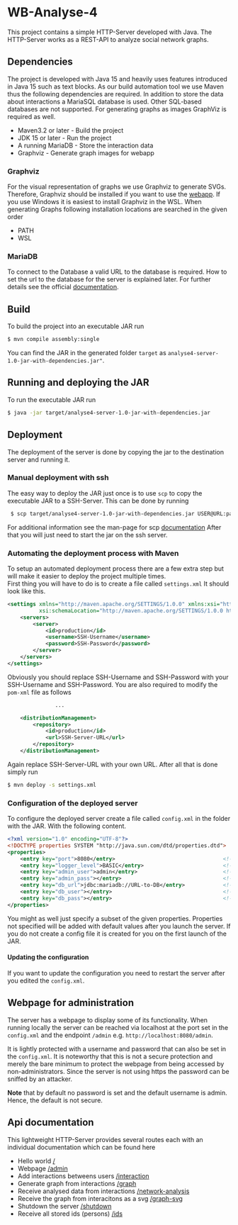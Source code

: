 # WB-Analyse-4
This project contains a simple HTTP-Server developed with Java.
The HTTP-Server works as a REST-API to analyze social network graphs.

## Dependencies
The project is developed with Java 15 and heavily uses features introduced in Java 15 such as text blocks.
As our build automation tool we use Maven thus the following dependencies are required.
In addition to store the data about interactions a MariaSQL database is used. Other SQL-based databases are not supported. For generating graphs as images GraphViz is required as well.
  * Maven3.2 or later - Build the project
  * JDK 15 or later - Run the project
  * A running MariaDB - Store the interaction data
  * Graphviz - Generate graph images for webapp

### Graphviz
For the visual representation of graphs we use Graphviz to generate SVGs. Therefore, Graphviz should
be installed if you want to use the [webapp](doc/admin.md). If you use Windows it is easiest to install Graphviz in the WSL. When generating Graphs following installation locations are searched in the given order 
  * PATH
  * WSL

### MariaDB
To connect to the Database a valid URL to the database is required. How to set the url to the database for the server is explained later.
For further details see the official [documentation](https://mariadb.com/kb/en/about-mariadb-connector-j/).

## Build
To build the project into an executable JAR run
  ```sh
  $ mvn compile assembly:single
  ```
You can find the JAR in the generated folder `target` as `analyse4-server-1.0-jar-with-dependencies.jar"`.

## Running and deploying the JAR
To run the executable JAR run
  ```sh
  $ java -jar target/analyse4-server-1.0-jar-with-dependencies.jar
  ```
## Deployment
The deployment of the server is done by copying the jar to the destination server and running it.
### Manual deployment with ssh
The easy way to deploy the JAR just once is to use `scp` to copy the executable JAR to a SSH-Server.
This can be done by running
```sh
 $ scp target/analyse4-server-1.0-jar-with-dependencies.jar USER@URL:path/to/your/project 
```
For additional information see the man-page for scp [documentation](https://man7.org/linux/man-pages/man1/scp.1.html)
After that you will just need to start the jar on the ssh server.

### Automating the deployment process with Maven
To setup an automated deployment process there are a few extra step but will make it easier to deploy
the project multiple times.  
First thing you will have to do is to create a file called `settings.xml` It should look like this.
```xml
<settings xmlns="http://maven.apache.org/SETTINGS/1.0.0" xmlns:xsi="http://www.w3.org/2001/XMLSchema-instance"
          xsi:schemaLocation="http://maven.apache.org/SETTINGS/1.0.0 https://maven.apache.org/xsd/settings-1.0.0.xsd">
    <servers>
        <server>
            <id>production</id>
            <username>SSH-Username</username>
            <password>SSH-Password</password>
        </server>
    </servers>
</settings>
```
Obviously you should replace SSH-Username and SSH-Password with your SSH-Username and SSH-Password. 
You are also required to modify the `pom-xml` file as follows
```xml
               ...

    <distributionManagement>
        <repository>
            <id>production</id>
            <url>SSH-Server-URL</url>
        </repository>
    </distributionManagement>
```
Again replace SSH-Server-URL with your own URL. After all that is done simply run
```sh
$ mvn deploy -s settings.xml
```

### Configuration of the deployed server
To configure the deployed server create a file called `config.xml` in the folder with the JAR. With the
following content.
```xml
<?xml version="1.0" encoding="UTF-8"?>
<!DOCTYPE properties SYSTEM "http://java.sun.com/dtd/properties.dtd">
<properties>
    <entry key="port">8080</entry>                                  <!-- port for the http server  -->
    <entry key="logger_level">BASIC</entry>                         <!-- details logged by logger  -->
    <entry key="admin_user">admin</entry>                           <!-- username for the webapp   -->
    <entry key="admin_pass"></entry>                                <!-- password for the webapp   -->
    <entry key="db_url">jdbc:mariadb://URL-to-DB</entry>            <!-- url for the database      --> 
    <entry key="db_user"></entry>                                   <!-- username for the database -->
    <entry key="db_pass"></entry>                                   <!-- password for the database -->
</properties>
```
You might as well just specify a subset of the given properties. Properties not specified will be
added with default values after you launch the server. If you do not create a config file
it is created for you on the first launch of the JAR.

#### Updating the configuration
If you want to update the configuration you need to restart the server after you edited the `config.xml`.

## Webpage for administration
The server has a webpage to display some of its functionality. When running locally the server can be reached via localhost at the port set in the `config.xml` and the endpoint `/admin` e.g. `http://localhost:8080/admin`.  

It is lightly protected with a username and password that can also be set in the `config.xml`. It is noteworthy that this is not a secure protection and merely the bare minimum to protect the webpage from being accessed by non-administrators. Since the server is not using https the password can be sniffed by an attacker.

**Note** that by default no password is set and the default username is admin. Hence, the default is not secure.

## Api documentation
This lightweight HTTP-Server provides several routes each with an individual documentation which can be found here
  *  Hello world [/](doc/root.md) 
  *  Webpage [/admin](doc/admin.md) 
  *  Add interactions betweens users [/interaction](doc/interaction.md) 
  *  Generate graph from interactions [/graph](doc/graph.md) 
  *  Receive analysed data from interactions [/network-analysis](doc/network-analysis.md) 
  *  Receive the graph from interacitons as a svg [/graph-svg](doc/graph-svg.md)
  *  Shutdown the server [/shutdown](doc/shutdown.md) 
  *  Receive all stored ids (persons) [/ids](doc/ids.md)  